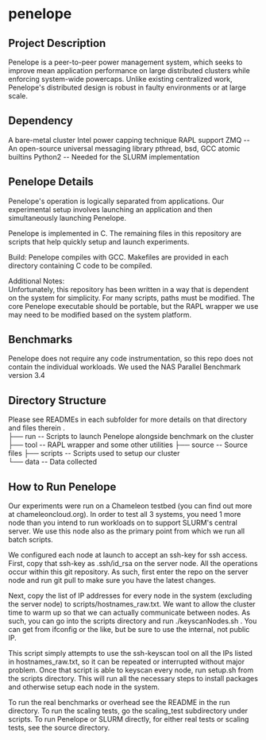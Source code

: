 # penelope
Project Description
----------------------------------------
Penelope is a peer-to-peer power management system, which seeks to improve mean
application performance on large distributed clusters while enforcing
system-wide powercaps. Unlike existing centralized work, Penelope's distributed
design is robust in faulty environments or at large scale.

Dependency
----------------------------------------
A bare-metal cluster
Intel power capping technique RAPL support
ZMQ -- An open-source universal messaging library
pthread, bsd, GCC atomic builtins
Python2 -- Needed for the SLURM implementation

Penelope Details
----------------------------------------
Penelope's operation is logically separated from applications. Our experimental
setup involves launching an application and then simultaneously launching
Penelope. 

Penelope is implemented in C. The remaining files in this repository are
scripts that help quickly setup and launch experiments. 

Build: Penelope compiles with GCC. Makefiles are provided in each directory
containing C code to be compiled. 

Additional Notes:  
Unfortunately, this repository has been written in a way that is dependent on
the system for simplicity. For many scripts, paths must be modified. The core
Penelope executable should be portable, but the RAPL wrapper we use may need to
be modified based on the system platform.

Benchmarks
----------------------------------------
Penelope does not require any code instrumentation, so this repo does not
contain the individual workloads. We used the NAS Parallel
Benchmark version 3.4

Directory Structure  
----------------------------------------  
Please see READMEs in each subfolder for more details on that directory and
files therein
.  
├── run       -- Scripts to launch Penelope alongside benchmark on the cluster
├── tool      -- RAPL wrapper and some other utilities
├── source    -- Source files
├── scripts   -- Scripts used to setup our cluster  
└── data      -- Data collected  


How to Run Penelope
----------------------------------------  
Our experiments were run on a Chameleon testbed (you can find out more at
chameleoncloud.org). In order to test all 3 systems, you need 1 more node than
you intend to run workloads on to support SLURM's central server. We use this
node also as the primary point from which we run all batch scripts.

We configured each node at launch to accept an ssh-key for ssh access. First,
copy that ssh-key as .ssh/id\_rsa on the server node. All the operations occur
within this git repository. As such, first enter the repo on the server node and
run git pull to make sure you have the latest changes.

Next, copy the list of IP
addresses for every node in the system (excluding the server node) to
scripts/hostnames\_raw.txt. We want to allow the cluster time to warm up so that
we can actually communicate between nodes. As such, you can go into the scripts
directory and run ./keyscanNodes.sh <server-ip>. You can get <server-ip> from
ifconfig or the like, but be sure to use the internal, not public IP.

This script simply attempts to use the ssh-keyscan tool on all the IPs listed in
hostnames\_raw.txt, so it can be repeated or interrupted without major problem.
Once that script is able to keyscan every node, run setup.sh <server-ip> from
the scripts directory. This will run all the necessary steps to install packages
and otherwise setup each node in the system. 

To run the real benchmarks or overhead see the README in the run directory. To run the
scaling tests, go the scaling\_test subdirectory under scripts. To run Penelope
or SLURM directly, for either real tests or scaling tests, see the source
directory.
